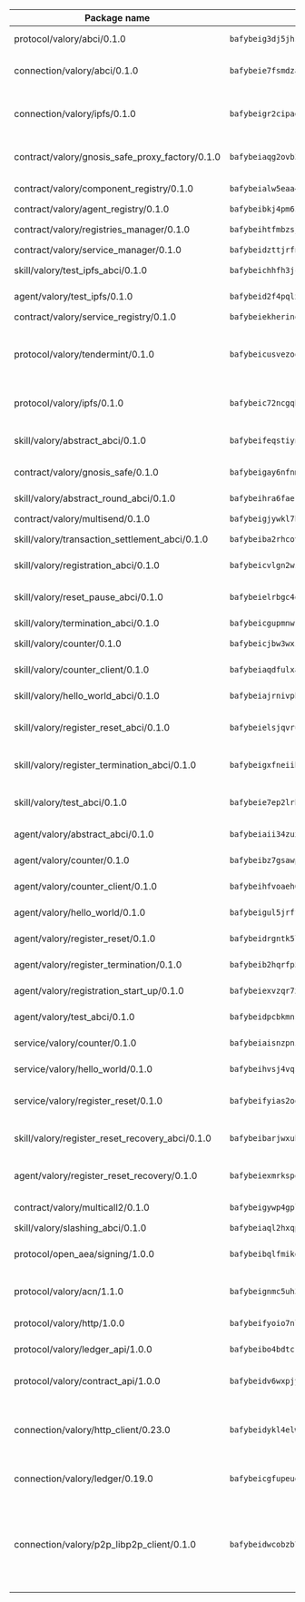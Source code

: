 | Package name                                                  | Package hash                                                  | Description                                                                                                                |
| ------------------------------------------------------------- | ------------------------------------------------------------- | -------------------------------------------------------------------------------------------------------------------------- |
| protocol/valory/abci/0.1.0                                    | `bafybeig3dj5jhsowlvg3t73kgobf6xn4nka7rkttakdb2gwsg5bp7rt7q4` | A protocol for ABCI requests and responses.                                                                                |
| connection/valory/abci/0.1.0                                  | `bafybeie7fsmdzatyofhagfice7afbmyn7ht3zuzojdlu6cjaz7zncjspfq` | connection to wrap communication with an ABCI server.                                                                      |
| connection/valory/ipfs/0.1.0                                  | `bafybeigr2cipad23aebjpnqtzpgymiwrwgmnior2fk4inbscdnqyl5epla` | A connection responsible for uploading and downloading files from IPFS.                                                    |
| contract/valory/gnosis_safe_proxy_factory/0.1.0               | `bafybeiaqg2ovb3r6iskkp6iyawsw42u7h4hhci6r4cowmazrlosjcq3vxq` | Gnosis Safe proxy factory (GnosisSafeProxyFactory) contract                                                                |
| contract/valory/component_registry/0.1.0                      | `bafybeialw5eaa4v54s7i3sjsuy6d5k624quhxhziqntwq5hnz4g646sb7m` | Component registry contract                                                                                                |
| contract/valory/agent_registry/0.1.0                          | `bafybeibkj4pm6ziqh2fl3xfsjiou4ibnxlipmvmqhgvc7xwpnaddbtxzli` | Agent registry contract                                                                                                    |
| contract/valory/registries_manager/0.1.0                      | `bafybeihtfmbzsjwsz7kmujzc4bofyoxckekbdi643f762tj3fe4witgjqu` | Registries Manager contract                                                                                                |
| contract/valory/service_manager/0.1.0                         | `bafybeidzttjrfn3kfxubr24axouytshsm57sjl2232g2z3wlitk6dl32em` | Service Manager contract                                                                                                   |
| skill/valory/test_ipfs_abci/0.1.0                             | `bafybeichhfh3jchi3jhhjseuonuren7k5m4i7rf6honhkvsfi5dxbewir4` | IPFS e2e testing application.                                                                                              |
| agent/valory/test_ipfs/0.1.0                                  | `bafybeid2f4pqlxxrk3gvprnxhjruyiohysdkb65e4gq3zgsvhgh2nqpowm` | Agent for testing the ABCI connection.                                                                                     |
| contract/valory/service_registry/0.1.0                        | `bafybeiekherinqdcfewnuyha7kdva45ep7bw4ovejsd22ritemx7al7yvq` | Service Registry contract                                                                                                  |
| protocol/valory/tendermint/0.1.0                              | `bafybeicusvezoqlmyt6iqomcbwaz3xkhk2qf3d56q5zprmj3xdxfy64k54` | A protocol for communication between two AEAs to share tendermint configuration details.                                   |
| protocol/valory/ipfs/0.1.0                                    | `bafybeic72ncgqbzoz2guj4p4yjqulid7mv6yroeh65hxznloamoveeg7hq` | A protocol specification for IPFS requests and responses.                                                                  |
| skill/valory/abstract_abci/0.1.0                              | `bafybeifeqstiynx2n37k7lpdbcclylgg7tsmym7vtj4tanrukkvw4pp5nu` | The abci skill provides a template of an ABCI application.                                                                 |
| contract/valory/gnosis_safe/0.1.0                             | `bafybeigay6nfnmzddx3opzqdnl2lvlvabi73beffs2py3krlagwgzuesmu` | Gnosis Safe (GnosisSafeL2) contract                                                                                        |
| skill/valory/abstract_round_abci/0.1.0                        | `bafybeihra6faekx656w3vj47xlm3hxbgpewf2fo2spnvuklamlamt6necm` | abstract round-based ABCI application                                                                                      |
| contract/valory/multisend/0.1.0                               | `bafybeigjywkl7hydjsrkogob3xebj2ifhqwmfhhxoeyrndzhhxi5u6amey` | MultiSend contract                                                                                                         |
| skill/valory/transaction_settlement_abci/0.1.0                | `bafybeiba2rhcovvuui7bvx7jsjai7e54625cj6ilvrh427shjuuathslta` | ABCI application for transaction settlement.                                                                               |
| skill/valory/registration_abci/0.1.0                          | `bafybeicvlgn2wz3gpzpi766tmzvznxlpe6jbujmy6vp7kbuqv6pnhfai6u` | ABCI application for common apps.                                                                                          |
| skill/valory/reset_pause_abci/0.1.0                           | `bafybeielrbgc4qhi3nylgfb6co7owcyncjyoyhks2nl25ezh2mhilzhso4` | ABCI application for resetting and pausing app executions.                                                                 |
| skill/valory/termination_abci/0.1.0                           | `bafybeicgupmnwf6k4tnvy2yahx3iqiywmqfvvtxy4sia32s25blsmu26ia` | Termination skill.                                                                                                         |
| skill/valory/counter/0.1.0                                    | `bafybeicjbw3wxzu3l46lhtxfbt5f6a5dvaydtdbij6gz5kx7pvazsic3pm` | The ABCI Counter application example.                                                                                      |
| skill/valory/counter_client/0.1.0                             | `bafybeiaqdfulxamdshw7fykfkqvkpvjb5bnmhv7ffrjiwdi4ktiulklx6q` | A client for the ABCI counter application.                                                                                 |
| skill/valory/hello_world_abci/0.1.0                           | `bafybeiajrnivphaysu7runms3z7h2i53za4jwrowegwskze2mlwdfjknve` | Hello World ABCI application.                                                                                              |
| skill/valory/register_reset_abci/0.1.0                        | `bafybeielsjqvruz5ieliz4vxy6bz5x5yff2i24v7wall5ekwp7bqruhzdq` | ABCI application for dummy skill that registers and resets                                                                 |
| skill/valory/register_termination_abci/0.1.0                  | `bafybeigxfneiihsasluplm4ouskaqg5mo2eu3kmbxnggezptq46aas5fme` | ABCI application for dummy skill that registers and resets                                                                 |
| skill/valory/test_abci/0.1.0                                  | `bafybeie7ep2lrb2cogrl3o6eeku5dmezkboltpmvfpiw5fni4iyhqgek24` | ABCI application for testing the ABCI connection.                                                                          |
| agent/valory/abstract_abci/0.1.0                              | `bafybeiaii34zuxssht3hysadjdhwgqktxaziw7ws6lv6mekxktdjehnv2e` | The abstract ABCI AEA - for testing purposes only.                                                                         |
| agent/valory/counter/0.1.0                                    | `bafybeibz7gsawp75mq3wqywfjogarwxczlmyp2sbeid6qgmzb24fb7bc3e` | The ABCI Counter example as an AEA                                                                                         |
| agent/valory/counter_client/0.1.0                             | `bafybeihfvoaeh6s7idwqxcfs4fpil4mbtvg6jugpul34p335ziztq4r5pi` | The ABCI Counter example as an AEA                                                                                         |
| agent/valory/hello_world/0.1.0                                | `bafybeigul5jrfftny5r2lmfkjaosx53al63ybjum72siqgxejteef5aetm` | Hello World ABCI example.                                                                                                  |
| agent/valory/register_reset/0.1.0                             | `bafybeidrgntk5lo5awv2s7lffl2tmdlktgyltqgpvxekvizjv2gydbftnm` | Register reset to replicate Tendermint issue.                                                                              |
| agent/valory/register_termination/0.1.0                       | `bafybeib2hqrfp5r5s3dhovw4ijtpwakef5jxk3jtutbwzhinlwolhvwjju` | Register terminate to test the termination feature.                                                                        |
| agent/valory/registration_start_up/0.1.0                      | `bafybeiexvzqr7xjckbz36obdek7temye6j5gqs7ykux6eadybkvihkvrye` | Registration start-up ABCI example.                                                                                        |
| agent/valory/test_abci/0.1.0                                  | `bafybeidpcbkmnsfifzorugv7ockpylqgtr6bjmox24jvak5rnqxjjso4uu` | Agent for testing the ABCI connection.                                                                                     |
| service/valory/counter/0.1.0                                  | `bafybeiaisnzpnia3xa3qrrz4z2c5776szbt4sbnhoolhsfaw2ltnat36ry` | A set of agents incrementing a counter                                                                                     |
| service/valory/hello_world/0.1.0                              | `bafybeihvsj4vqsjawbr47rph7w7m36qvo2ggsxhujssoodjrnjpwxfotce` | A simple demonstration of a simple ABCI application                                                                        |
| service/valory/register_reset/0.1.0                           | `bafybeifyias2oosxemutyrges4vtwvvwtyb4ob2yw4lrwaznocc7jnyc6q` | Test and debug tendermint reset mechanism.                                                                                 |
| skill/valory/register_reset_recovery_abci/0.1.0               | `bafybeibarjwxubzrnwf2ce22xee3mnt3vnf2aatazhfv476u3ly326b6su` | ABCI application for dummy skill that registers and resets                                                                 |
| agent/valory/register_reset_recovery/0.1.0                    | `bafybeiexmrkspocclicq2mdqt2gwdtc5fiztp2p5znozjl3bm2lni5babe` | Agent to showcase hard reset as a recovery mechanism.                                                                      |
| contract/valory/multicall2/0.1.0                              | `bafybeigywp4gpl6lel2bemehbvevpfflnwnpjaq3wnb7o7rjnwzqrlnijq` | The MakerDAO multicall2 contract.                                                                                          |
| skill/valory/slashing_abci/0.1.0                              | `bafybeiaql2hxqpb6tth2gu6nfmzerzgrzspf2buhff6tqkvvukrzlzsjtq` | Slashing skill.                                                                                                            |
| protocol/open_aea/signing/1.0.0                               | `bafybeibqlfmikg5hk4phzak6gqzhpkt6akckx7xppbp53mvwt6r73h7tk4` | A protocol for communication between skills and decision maker.                                                            |
| protocol/valory/acn/1.1.0                                     | `bafybeignmc5uh3vgpuckljcj2tgg7hdqyytkm6m5b6v6mxtazdcvubibva` | The protocol used for envelope delivery on the ACN.                                                                        |
| protocol/valory/http/1.0.0                                    | `bafybeifyoio7nlh5zzyn5yz7krkou56l22to3cwg7gw5v5o3vxwklibhty` | A protocol for HTTP requests and responses.                                                                                |
| protocol/valory/ledger_api/1.0.0                              | `bafybeibo4bdtcrxi2suyzldwoetjar6pqfzm6vt5xal22ravkkcvdmtksi` | A protocol for ledger APIs requests and responses.                                                                         |
| protocol/valory/contract_api/1.0.0                            | `bafybeidv6wxpjyb2sdyibnmmum45et4zcla6tl63bnol6ztyoqvpl4spmy` | A protocol for contract APIs requests and responses.                                                                       |
| connection/valory/http_client/0.23.0                          | `bafybeidykl4elwbcjkqn32wt5h4h7tlpeqovrcq3c5bcplt6nhpznhgczi` | The HTTP_client connection that wraps a web-based client connecting to a RESTful API specification.                        |
| connection/valory/ledger/0.19.0                               | `bafybeicgfupeudtmvehbwziqfxiz6ztsxr5rxzvalzvsdsspzz73o5fzfi` | A connection to interact with any ledger API and contract API.                                                             |
| connection/valory/p2p_libp2p_client/0.1.0                     | `bafybeidwcobzb7ut3efegoedad7jfckvt2n6prcmd4g7xnkm6hp6aafrva` | The libp2p client connection implements a tcp connection to a running libp2p node as a traffic delegate to send/receive envelopes to/from agents in the DHT. |
